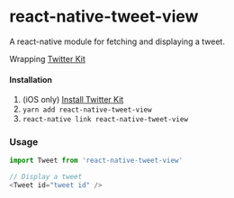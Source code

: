 # react-native-tweet-view

A react-native module for fetching and displaying a tweet.

Wrapping [Twitter Kit](https://github.com/twitter/twitter-kit-ios)

#### Installation

1. (iOS only) [Install Twitter Kit](https://github.com/twitter/twitter-kit-ios/wiki/Installation)
2. `yarn add react-native-tweet-view`
3. `react-native link react-native-tweet-view`

### Usage

```javascript
import Tweet from 'react-native-tweet-view'

// Display a tweet
<Tweet id="tweet id" />
